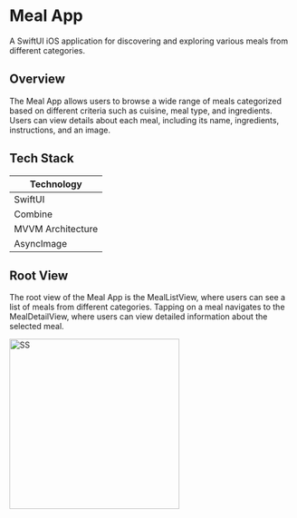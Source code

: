 # Meal App

A SwiftUI iOS application for discovering and exploring various meals from different categories.

## Overview

The Meal App allows users to browse a wide range of meals categorized based on different criteria such as cuisine, meal type, and ingredients. Users can view details about each meal, including its name, ingredients, instructions, and an image.

## Tech Stack

| Technology       |
|------------------|
| SwiftUI          |
| Combine          |
| MVVM Architecture |
| AsyncImage       |


## Root View

The root view of the Meal App is the MealListView, where users can see a list of meals from different categories. Tapping on a meal navigates to the MealDetailView, where users can view detailed information about the selected meal.

<img src="https://github.com/user-attachments/assets/d55d7ee0-15c8-45fb-a964-613537cdbda8" alt="SS" width="300" height="300">
